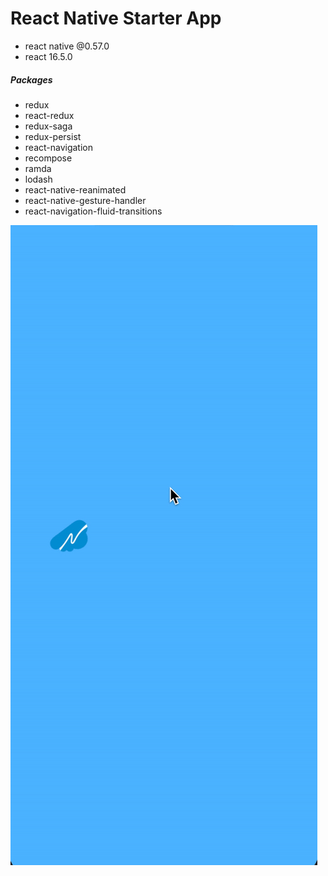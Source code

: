 # React Native Starter App
- react native @0.57.0
- react 16.5.0
##### Packages
- redux
- react-redux
- redux-saga
- redux-persist
- react-navigation
- recompose
- ramda
- lodash
- react-native-reanimated
- react-native-gesture-handler
- react-navigation-fluid-transitions

![App Shot](./App/assets/imgs/app.gif)


